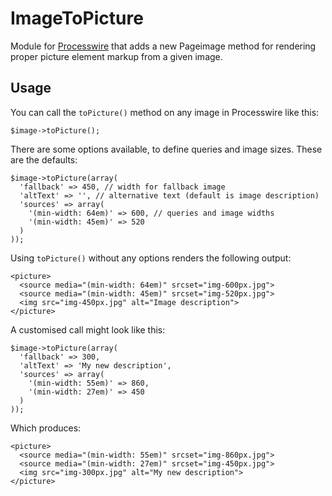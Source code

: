 # ImageToPicture

Module for [Processwire](https://processwire.com) that adds a new Pageimage method for rendering proper picture element markup from a given image.

## Usage

You can call the `toPicture()` method on any image in Processwire like this:

	$image->toPicture();

There are some options available, to define queries and image sizes. These are the defaults:

	$image->toPicture(array(
	  'fallback' => 450, // width for fallback image
	  'altText' => '', // alternative text (default is image description)
	  'sources' => array(
	    '(min-width: 64em)' => 600, // queries and image widths
	    '(min-width: 45em)' => 520 
	  )
	));

Using `toPicture()` without any options renders the following output:

	<picture>
	  <source media="(min-width: 64em)" srcset="img-600px.jpg">
	  <source media="(min-width: 45em)" srcset="img-520px.jpg">
	  <img src="img-450px.jpg" alt="Image description">
	</picture>

A customised call might look like this:

	$image->toPicture(array(
	  'fallback' => 300,
	  'altText' => 'My new description',
	  'sources' => array(
	    '(min-width: 55em)' => 860,
	    '(min-width: 27em)' => 450 
	  )
	));

Which produces:

	<picture>
	  <source media="(min-width: 55em)" srcset="img-860px.jpg">
	  <source media="(min-width: 27em)" srcset="img-450px.jpg">
	  <img src="img-300px.jpg" alt="My new description">
	</picture>

